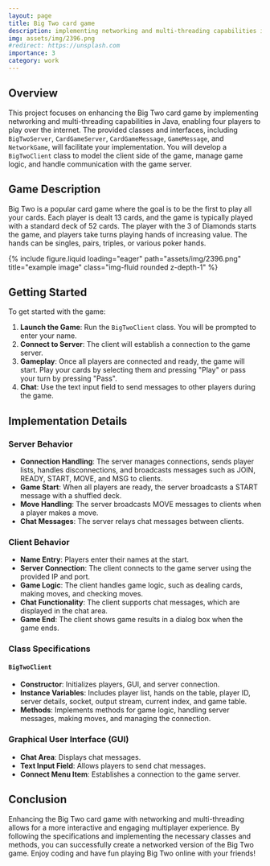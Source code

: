 ```yaml
---
layout: page
title: Big Two card game
description: implementing networking and multi-threading capabilities in Java, enabling four players to play over the internet
img: assets/img/2396.png
#redirect: https://unsplash.com
importance: 3
category: work
---
```



## Overview
This project focuses on enhancing the Big Two card game by implementing networking and multi-threading capabilities in Java, enabling four players to play over the internet. The provided classes and interfaces, including `BigTwoServer`, `CardGameServer`, `CardGameMessage`, `GameMessage`, and `NetworkGame`, will facilitate your implementation. You will develop a `BigTwoClient` class to model the client side of the game, manage game logic, and handle communication with the game server.

## Game Description
Big Two is a popular card game where the goal is to be the first to play all your cards. Each player is dealt 13 cards, and the game is typically played with a standard deck of 52 cards. The player with the 3 of Diamonds starts the game, and players take turns playing hands of increasing value. The hands can be singles, pairs, triples, or various poker hands.

<div class="row">
    <div class="col-sm mt-3 mt-md-0">
        {% include figure.liquid loading="eager" path="assets/img/2396.png" title="example image" class="img-fluid rounded z-depth-1" %}
    </div>
</div>


## Getting Started
To get started with the game:
1. **Launch the Game**: Run the `BigTwoClient` class. You will be prompted to enter your name.
2. **Connect to Server**: The client will establish a connection to the game server.
3. **Gameplay**: Once all players are connected and ready, the game will start. Play your cards by selecting them and pressing "Play" or pass your turn by pressing "Pass".
4. **Chat**: Use the text input field to send messages to other players during the game.

## Implementation Details
### Server Behavior
- **Connection Handling**: The server manages connections, sends player lists, handles disconnections, and broadcasts messages such as JOIN, READY, START, MOVE, and MSG to clients.
- **Game Start**: When all players are ready, the server broadcasts a START message with a shuffled deck.
- **Move Handling**: The server broadcasts MOVE messages to clients when a player makes a move.
- **Chat Messages**: The server relays chat messages between clients.

### Client Behavior
- **Name Entry**: Players enter their names at the start.
- **Server Connection**: The client connects to the game server using the provided IP and port.
- **Game Logic**: The client handles game logic, such as dealing cards, making moves, and checking moves.
- **Chat Functionality**: The client supports chat messages, which are displayed in the chat area.
- **Game End**: The client shows game results in a dialog box when the game ends.

### Class Specifications
#### `BigTwoClient`
- **Constructor**: Initializes players, GUI, and server connection.
- **Instance Variables**: Includes player list, hands on the table, player ID, server details, socket, output stream, current index, and game table.
- **Methods**: Implements methods for game logic, handling server messages, making moves, and managing the connection.

### Graphical User Interface (GUI)
- **Chat Area**: Displays chat messages.
- **Text Input Field**: Allows players to send chat messages.
- **Connect Menu Item**: Establishes a connection to the game server.

## Conclusion
Enhancing the Big Two card game with networking and multi-threading allows for a more interactive and engaging multiplayer experience. By following the specifications and implementing the necessary classes and methods, you can successfully create a networked version of the Big Two game. Enjoy coding and have fun playing Big Two online with your friends!
